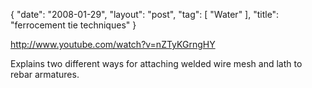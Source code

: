 {
   "date": "2008-01-29",
   "layout": "post",
   "tag": [
      "Water"
   ],
   "title": "ferrocement tie techniques"
}

http://www.youtube.com/watch?v=nZTyKGrngHY  

Explains two different ways for attaching welded wire mesh and lath to rebar armatures.